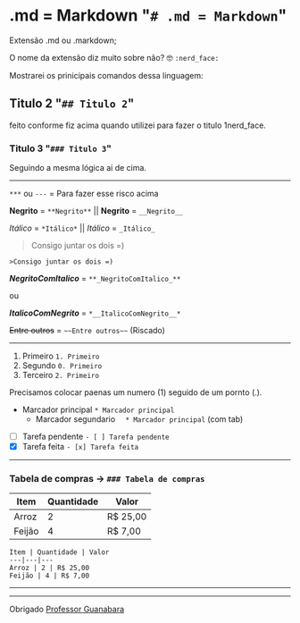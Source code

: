 # .md = Markdown "`# .md = Markdown`"
Extensão .md ou .markdown; 

O nome da extensão diz muito sobre não? :nerd_face: `:nerd_face:`

Mostrarei os prinicipais comandos dessa linguagem:

## Titulo 2  "`## Titulo 2`"
feito conforme fiz acima quando utilizei para fazer o titulo 1nerd_face.

### Titulo 3 "`### Titulo 3`"
Seguindo a mesma lógica ai de cima.


---
`***` ou
`---` = Para fazer esse risco acima



**Negrito** = `**Negrito**` || __Negrito__ = `__Negrito__`

*Itálico* = `*Itálico*` || _Itálico_ =  `_Itálico_`

>Consigo juntar os dois =)

`>Consigo juntar os dois =)`

**_NegritoComItalico_** = `**_NegritoComItalico_**`

ou

*__ItalicoComNegrito__* = `*__ItalicoComNegrito__*`

~~Entre outros~~ = `~~Entre outros~~` (Riscado)

---
1. Primeiro  `1. Primeiro`
0. Segundo   `0. Primeiro`
2. Terceiro  `2. Primeiro`

Precisamos colocar paenas um numero (1) seguido de um pornto (.).

* Marcador principal     `* Marcador principal`
  * Marcador segundario  `  * Marcador principal` (com tab)


- [ ] Tarefa pendente  `- [ ] Tarefa pendente`
- [x] Tarefa feita     `- [x] Tarefa feita`

***

### Tabela de compras   ->    `### Tabela de compras`

Item | Quantidade | Valor
---|---|---
Arroz | 2 | R$ 25,00
Feijão | 4 | R$ 7,00


```
Item | Quantidade | Valor
---|---|---
Arroz | 2 | R$ 25,00
Feijão | 4 | R$ 7,00
```

---
---

Obrigado [Professor Guanabara](https://github.com/gustavoguanabara)